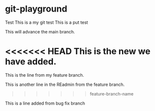 # git-playground
Test
This is a my git test
This is a put test

This will advance the main branch.

<<<<<<< HEAD
This is the new we have added.
=======
This is the line from my feature branch.

This is another line in the REadmin from the feature branch.
>>>>>>> feature-branch-name

This is a line added from bug fix branch
